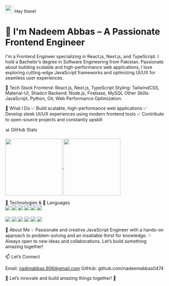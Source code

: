 <img src="https://media.giphy.com/media/hvRJCLFzcasrR4ia7z/giphy.gif" width="25px"> Hey there!
<h1>🚀 I'm Nadeem Abbas – A Passionate Frontend Engineer</h1>
<p>I'm a Frontend Engineer specializing in React.js, Next.js, and TypeScript. I hold a Bachelor’s degree in Software Engineering from Pakistan. Passionate about building scalable and high-performance web applications, I love exploring cutting-edge JavaScript frameworks and optimizing UI/UX for seamless user experiences.</p>

🚀 Tech Stack
Frontend: React.js, Next.js, TypeScript
Styling: TailwindCSS, Material-UI, Shadcn
Backend: Node.js, Firebase, MySQL
Other Skills: JavaScript, Python, Git, Web Performance Optimization.

📌 What I Do
✅ Build scalable, high-performance web applications
✅ Develop sleek UI/UX experiences using modern frontend tools
✅ Contribute to open-source projects and constantly upskill

📊 GitHub Stats
<p> <a href="https://github.com/nadeemabbas0474"> <img align="center" src="https://github-readme-stats.vercel.app/api/top-langs/?layout=compact&username=nadeemabbas0474&hide=java,html&title_color=ffffff&text_color=c9cacc&icon_color=2bbc8a&bg_color=1d1f21" height="180px"/> </a> <a href="https://github.com/nadeemabbas0474"> <img align="center" src="https://github-readme-stats.vercel.app/api?username=nadeemabbas0474&show_icons=true&line_height=27&count_private=true&title_color=ffffff&text_color=c9cacc&icon_color=2bbc8a&bg_color=1d1f21" height="180px"/> </a> </p>
🔧 Technologies & 📖 Languages
<div display="flex"> <img src="https://img.shields.io/badge/HTML5-E34F26?style=flat-square&logo=html5&logoColor=white"> <img src="https://img.shields.io/badge/CSS3-1572B6?style=flat-square&logo=css3&logoColor=white"> <img src="https://img.shields.io/badge/JavaScript-F7DF1E?style=flat-square&logo=javascript&logoColor=black"> <img src="https://img.shields.io/badge/TypeScript-007ACC?style=flat-square&logo=typescript&logoColor=white"> <img src="https://img.shields.io/badge/React-20232A?style=flat-square&logo=react&logoColor=61DAFB"> <img src="https://img.shields.io/badge/Python-3776AB?style=flat-square&logo=python&logoColor=white"> <br/> <br/> <img src="https://img.shields.io/badge/-VS%20Code-007ACC?style=for-the-badge&logo=visual-studio-code"> <img src="https://img.shields.io/badge/Jupyter-F37626?style=for-the-badge&logo=jupyter&logoColor=white"> <img src="https://img.shields.io/badge/-MaterialUI-0081CB?style=for-the-badge&logo=material-UI"> <img src="https://img.shields.io/badge/Redux-764ABC?style=for-the-badge&logo=redux&logoColor=white"> <img src="https://img.shields.io/badge/Next.js-000000?style=for-the-badge&logo=next.js&logoColor=white"> <img src="https://img.shields.io/badge/Git-F05032?style=for-the-badge&logo=git&logoColor=white"> </div>

🎯 About Me
💡 Passionate and creative JavaScript Engineer with a hands-on approach to problem-solving and an insatiable thirst for knowledge.
✨ Always open to new ideas and collaborations. Let’s build something amazing together!

📫 Let’s Connect

Email: nadimabbas.906@gmail.com
GitHub: github.com/nadeemabbas0474

🚀 Let’s innovate and build amazing things together! 🚀
